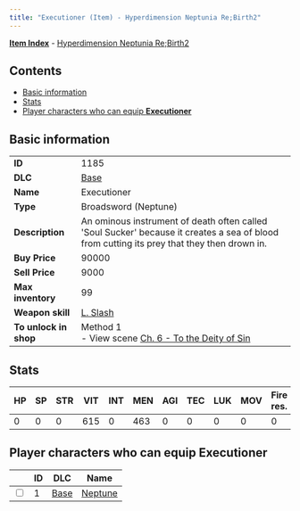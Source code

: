 ```yaml
---
title: "Executioner (Item) - Hyperdimension Neptunia Re;Birth2"
---
```


[**Item Index**](/neptunia/rb2/item/index.html) - [Hyperdimension Neptunia Re;Birth2](/neptunia/rb2)

## Contents

- [Basic information](#basic-information)
- [Stats](#stats)
- [Player characters who can equip **Executioner**](#player-characters-who-can-equip-executioner)

## Basic information

|   |   |
| -- | -- |
| **ID** | 1185 |
| **DLC** | [Base](/neptunia/rb2/dlc/0-base.html) |
| **Name** | Executioner |
| **Type** | Broadsword (Neptune) |
| **Description** | An ominous instrument of death often called 'Soul Sucker' because it creates a sea of blood from cutting its prey that they then drown in. |
| **Buy Price** | 90000 |
| **Sell Price** | 9000 |
| **Max inventory** | 99 |
| **Weapon skill** | [L. Slash](/neptunia/rb2/skill/0-803-l-slash.html) |
| **To unlock in shop** | Method 1<br />- View scene [Ch. 6 - To the Deity of Sin](/neptunia/rb2/scene/0-402-ch-6-to-the-deity-of-sin.html) |

## Stats

| HP | SP | STR | VIT | INT | MEN | AGI | TEC | LUK | MOV | Fire res. | Ice res. | Wind res. | Lightning res. |
| -- | -- | --- | --- | --- | --- | --- | --- | --- | --- | --------- | -------- | --------- | -------------- |
| 0 | 0 | 0 | 615 | 0 | 463 | 0 | 0 | 0 | 0 | 0 | 0 | 0 | 0 |

## Player characters who can equip **Executioner**

|    | ID | DLC | Name |
| -- | -- | --- | ---- |
| <input type="checkbox" id="rb2-player-0-1" class="trackbox" /> | 1 | [Base](/neptunia/rb2/dlc/0-base.html) | [Neptune](/neptunia/rb2/player/0-1-neptune.html) |